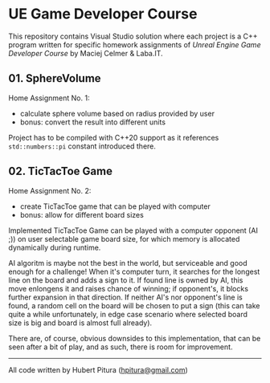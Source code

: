 # UE Game Developer Course

This repository contains Visual Studio solution where each project is a C++ program written for specific homework assignments of _Unreal Engine Game Developer Course_ by Maciej Celmer & Laba.IT.

## 01. SphereVolume
Home Assignment No. 1:
* calculate sphere volume based on radius provided by user
* bonus: convert the result into different units

Project has to be compiled with C++20 support as it references `std::numbers::pi` constant introduced there.

## 02. TicTacToe Game
Home Assignment No. 2:
* create TicTacToe game that can be played with computer
* bonus: allow for different board sizes

Implemented TicTacToe Game can be played with a computer opponent (AI ;)) on user selectable game board size, for which memory is allocated dynamically during runtime.

AI algoritm is maybe not the best in the world, but serviceable and good enough for a challenge! When it's computer turn, it searches for the longest line on the board and adds a sign to it. If found line is owned by AI, this move enlongens it and raises chance of winning; if opponent's, it blocks further expansion in that direction. If neither AI's nor opponent's line is found, a random cell on the board will be chosen to put a sign (this can take quite a while unfortunately, in edge case scenario where selected board size is big and board is almost full already).

There are, of course, obvious downsides to this implementation, that can be seen after a bit of play, and as such, there is room for improvement.
___
All code written by Hubert Pitura (hpitura@gmail.com)